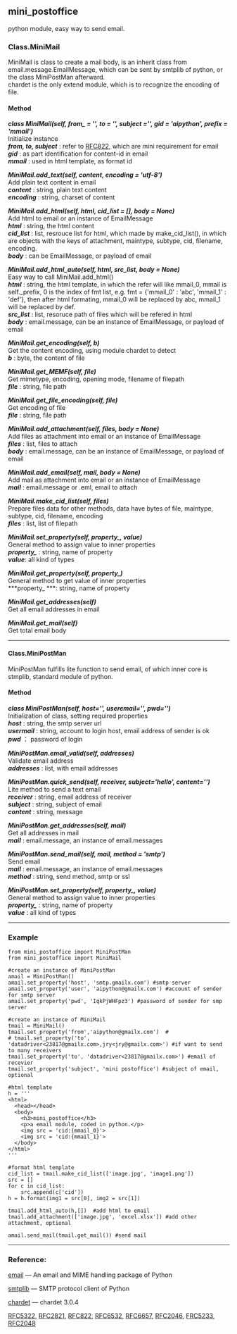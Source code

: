 ## mini_postoffice

python module,  easy way to send email.  



### Class.MiniMail

MiniMail is class to create a mail body, is an inherit class from email.message.EmailMessage, which can be sent by smtplib of python, or the class MiniPostMan afterward.  
chardet is the only extend module, which is to recognize the encoding of file.    



#### Method

***class MiniMail(self, from_ = '', to = '', subject ='', gid = 'aipython', prefix = 'mmail')***  
Initialize instance  
***from, to, subject*** :   refer to [RFC822](https://tools.ietf.org/html/rfc822.html#section-4.5 "RFC822"), which are mini requirement for email  
***gid*** : as part identification for content-id in email  
***mmail*** : used in html template, as format id  



***MiniMail.add_text(self, content, encoding = 'utf-8')***  
Add plain text content in email  
***content*** : string, plain text content  
***encoding*** : string, charset of content   



***MiniMail.add_html(self, html, cid_list = [], body = None)***  
Add html to email or an instance of EmailMessage   
***html*** : string, the html content  
***cid_list*** : list, resrouce list for html, which made by make_cid_list(), in which are objects with the keys of attachment, maintype, subtype, cid, filename, encoding.  
***body*** : can be EmailMessage, or payload of email  



***MiniMail.add_html_auto(self, html, src_list, body = None)***  
Easy way to call MiniMail.add_html()  
***html*** : string, the html template, in which the refer will like mmail_0, mmail is self._prefix, 0 is the index of 			fmt list, e.g. fmt = {'mmail_0' : 'abc', 'mmail_1' : 'def'}, then after html formating, mmail_0 will be 			replaced by abc, mmail_1 will be replaced by def.  
***src_list*** : list, resoruce path of files which will be refered in html  
***body*** : email.message, can be an instance of EmailMessage, or payload of email  



***MiniMail.get_encoding(self, b)***  
Get the content encoding, using module chardet to detect  
***b*** : byte, the content of file  



***MiniMail.get_MEMF(self, file)***  
Get mimetype, encoding, opening mode, filename of filepath  
 ***file*** : string, file path  



***MiniMail.get_file_encoding(self, file)***  
Get encoding of file  
 ***file*** : string, file path  



***MiniMail.add_attachment(self, files, body = None)***  
Add files as attachment into email or an instance of EmailMessage  
***files*** : list, files to attach  
***body*** : email.message, can be an instance of EmailMessage, or payload of email  



***MiniMail.add_email(self, mail, body = None)***  
Add mail as attachment into email or an instance of EmailMessage  
***mail*** : email.message or .eml, email to attach  



***MiniMail.make_cid_list(self, files)***  
Prepare files data for other methods, data have bytes of file, maintype, subtype, cid, filename, encoding  
***files*** : list,  list of filepath  



***MiniMail.set_property(self, property_, value)***  
General method to assign value to inner properties  
***property\_*** : string, name of property  
***value***: all kind of types  



***MiniMail.get_property(self, property_)***  
General method to get value of inner properties  
***property\_ ***: string, name of property   



***MiniMail.get_addresses(self)***  
Get all email addresses in email  



***MiniMail.get_mail(self)***  
Get total email body  



---

#### Class.MiniPostMan

MiniPostMan fulfills lite function to send email, of which inner core is stmplib, standard module of python.  


#### Method

***class MiniPostMan(self, host='', useremail='', pwd='')***  
Initialization of class, setting required properties  
***host*** : string, the smtp server url  
***usermail*** : string, account to login host, email address of sender is ok  
***pwd*** ： password of login  



***MiniPostMan.email_valid(self, addresses)***  
Validate email address  
***addresses*** : list, with email addresses  



***MiniPostMan.quick_send(self, receiver, subject='hello', content='')***  
Lite method to send a text email  
***receiver*** : string, email address of receiver  
***subject*** : string, subject of email  
***content*** : string, message  



***MiniPostMan.get_addresses(self, mail)***  
Get all addresses in mail  
***mail*** : email.message, an instance of email.messages  



***MiniPostMan.send_mail(self, mail, method = 'smtp')***  
Send email  
***mail*** : email.message, an instance of email.messages  
***method*** : string, send method, smtp or ssl  



***MiniPostMan.set_property(self, property_, value)***  
General method to assign value to inner properties  
***property\_*** : string, name of property  
***value*** : all kind of types  



---

### Example

```
from mini_postoffice import MiniPostMan
from mini_postoffice import MiniMail

#create an instance of MiniPostMan
amail = MiniPostMan()
amail.set_property('host', 'smtp.gmailx.com') #smtp server
amail.set_property('user', 'aipython@gmailx.com') #account of sender for smtp server
amail.set_property('pwd', 'IqkPjWHFpz3') #password of sender for smp server

#create an instance of MiniMail
tmail = MiniMail()
tmail.set_property('from','aipython@gmailx.com')  #
# tmail.set_property('to', 'datadriver<23817@gmailx.com>,jry<jry@gmailx.com>') #if want to send to many receivers
tmail.set_property('to', 'datadriver<23817@gmailx.com>') #email of recevier
tmail.set_property('subject', 'mini postoffice') #subject of email, optional

#html template
h = '''
<html>
  <head></head>
  <body>
    <h3>mini_postoffice</h3>
    <p>a email module, coded in python.</p>
    <img src = 'cid:{mmail_0}'>
    <img src = 'cid:{mmail_1}'>
  </body>
</html>
'''

#format html template
cid_list = tmail.make_cid_list(['image.jpg', 'image1.png'])
src = []
for c in cid_list:
    src.append(c['cid'])    
h = h.format(img1 = src[0], img2 = src[1])

tmail.add_html_auto(h,[])  #add html to email
tmail.add_attachment(['image.jpg', 'excel.xlsx']) #add other attachment, optional

amail.send_mail(tmail.get_mail()) #send mail
```

---

### Reference:

[email](https://docs.python.org/3.6/library/email.html#module-email) — An email and MIME handling package of Python

[smtplib](https://docs.python.org/3.6/library/smtplib.html#module-smtplib) — SMTP protocol client of Python

[chardet](https://pypi.org/project/chardet/)  — chardet 3.0.4

[RFC5322](https://tools.ietf.org/html/rfc5322.html), [RFC2821](https://tools.ietf.org/html/rfc2821.html), [RFC822](https://tools.ietf.org/html/rfc822), [RFC6532](https://tools.ietf.org/html/rfc6532.html), [RFC6657](https://tools.ietf.org/html/rfc6657), [RFC2046](https://tools.ietf.org/html/rfc2046), [FRC5233](https://tools.ietf.org/html/rfc5233.html), [RFC2048](https://tools.ietf.org/html/rfc2048.html)

